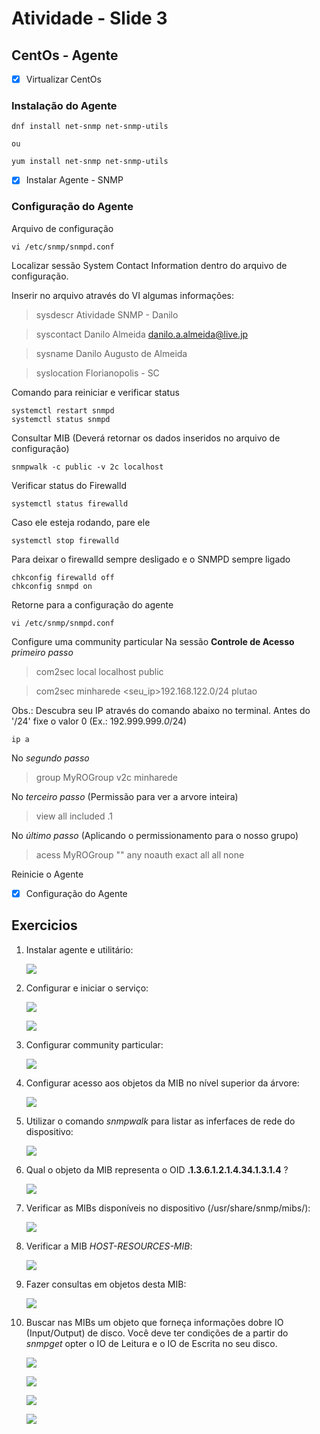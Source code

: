 # **Atividade - Slide 3**

## CentOs - Agente
- [x] Virtualizar CentOs

### Instalação do Agente 

    dnf install net-snmp net-snmp-utils 
    
    ou 
    
    yum install net-snmp net-snmp-utils
    
- [x] Instalar Agente - SNMP

### Configuração do Agente

Arquivo de configuração

    vi /etc/snmp/snmpd.conf

Localizar sessão System Contact Information dentro do arquivo de configuração.

Inserir no arquivo através do VI algumas informações:

> sysdescr Atividade SNMP - Danilo

> syscontact Danilo Almeida <danilo.a.almeida@live.jp>

> sysname Danilo Augusto de Almeida

> syslocation Florianopolis - SC

Comando para reiniciar e verificar status

    systemctl restart snmpd
    systemctl status snmpd

Consultar MIB (Deverá retornar os dados inseridos no arquivo de configuração)
    
    snmpwalk -c public -v 2c localhost
    
Verificar status do Firewalld

    systemctl status firewalld
  
Caso ele esteja rodando, pare ele

    systemctl stop firewalld
    
Para deixar o firewalld sempre desligado e o SNMPD sempre ligado
    
    chkconfig firewalld off
    chkconfig snmpd on
    
Retorne para a configuração do agente

    vi /etc/snmp/snmpd.conf
    
Configure uma community particular
Na sessão **Controle de Acesso** *primeiro passo*

> com2sec   local   localhost   public

> com2sec   minharede   <seu_ip>192.168.122.0/24    plutao

Obs.: Descubra seu IP através do comando abaixo no terminal. Antes do '/24' fixe o valor 0 (Ex.: 192.999.999.*0*/24)
    
    ip a

No *segundo passo*

> group MyROGroup   v2c minharede

No *terceiro passo* (Permissão para ver a arvore inteira)

> view  all included    .1

No *último passo* (Aplicando o permissionamento para o nosso grupo)

> acess MyROGroup   ""  any noauth  exact   all all none

Reinicie o Agente

- [x] Configuração do Agente

## Exercicios

1. Instalar agente e utilitário:
    
    ![](/home/danilo/dev/gerencia-de-redes-atividades/atividade-1/img/001.1.png)

2. Configurar e iniciar o serviço:

    ![](/home/danilo/dev/gerencia-de-redes-atividades/atividade-1/img/002.1.png)
    
    ![](/home/danilo/dev/gerencia-de-redes-atividades/atividade-1/img/002.2.png)
    
3. Configurar community particular:

    ![](/home/danilo/dev/gerencia-de-redes-atividades/atividade-1/img/003.1.png)

4. Configurar acesso aos objetos da MIB no nível superior da árvore:

    ![](/home/danilo/dev/gerencia-de-redes-atividades/atividade-1/img/004.1.png)

5. Utilizar o comando *snmpwalk* para listar as inferfaces de rede do dispositivo:

    ![](/home/danilo/dev/gerencia-de-redes-atividades/atividade-1/img/005.1.png)
    
6. Qual o objeto da MIB representa o OID **.1.3.6.1.2.1.4.34.1.3.1.4** ?

    ![](/home/danilo/dev/gerencia-de-redes-atividades/atividade-1/img/006.1.png)

7. Verificar as MIBs disponíveis no dispositivo (/usr/share/snmp/mibs/):

    ![](/home/danilo/dev/gerencia-de-redes-atividades/atividade-1/img/007.1.png)

8. Verificar a MIB *HOST-RESOURCES-MIB*:

    ![](/home/danilo/dev/gerencia-de-redes-atividades/atividade-1/img/008.1.png)

9. Fazer consultas em objetos desta MIB:

    ![](/home/danilo/dev/gerencia-de-redes-atividades/atividade-1/img/009.1.png)

10. Buscar nas MIBs um objeto que forneça informações dobre IO (Input/Output) de disco. Você deve ter condições de a partir do *snmpget* opter o IO de Leitura e o IO de Escrita no seu disco.

    ![](/home/danilo/dev/gerencia-de-redes-atividades/atividade-1/img/010.1.png)
    
    ![](/home/danilo/dev/gerencia-de-redes-atividades/atividade-1/img/010.2.png)
    
    ![](/home/danilo/dev/gerencia-de-redes-atividades/atividade-1/img/010.3.png)
    
    ![](/home/danilo/dev/gerencia-de-redes-atividades/atividade-1/img/010.4.png)
    
    

